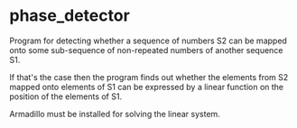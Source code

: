 # phase_detector
Program for detecting whether a sequence of numbers S2 can be mapped onto some sub-sequence of non-repeated numbers of another sequence S1.

If that's the case then the program finds out whether the elements from S2 mapped onto elements of S1 can be expressed
by a linear function on the position of the elements of S1. 

Armadillo must be installed for solving the linear system.
